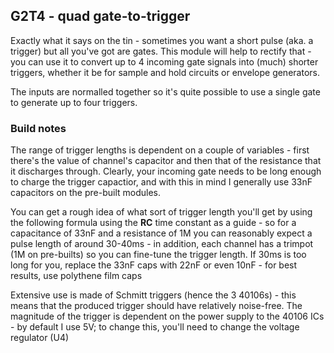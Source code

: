 ## G2T4 - quad gate-to-trigger

Exactly what it says on the tin - sometimes you want a short pulse (aka. a trigger) but all you've got are gates. This module will help to rectify that - you can use it to convert up to 4 incoming gate signals into (much) shorter triggers, whether it be for sample and hold circuits or envelope generators.

The inputs are normalled together so it's quite possible to use a single gate to generate up to four triggers.

### Build notes
The range of trigger lengths is dependent on a couple of variables - first there's the value of channel's capacitor and then that of the resistance that it discharges through. Clearly, your incoming gate needs to be long enough to charge the trigger capactior, and with this in mind I generally use 33nF capacitors on the pre-built modules.

You can get a rough idea of what sort of trigger length you'll get by using the following formula using the __RC__ time constant as a guide - so for a capacitance of 33nF and a resistance of 1M you can reasonably expect a pulse length of around 30-40ms - in addition, each channel has a trimpot (1M on pre-builts) so you can fine-tune the trigger length. If 30ms is too long for you, replace the 33nF caps with 22nF or even 10nF - for best results, use polythene film caps

Extensive use is made of Schmitt triggers (hence the 3 40106s) - this means that the produced trigger should have relatively noise-free. The magnitude of the trigger is dependent on the power supply to the 40106 ICs - by default I use 5V; to change this, you'll need to change the voltage regulator (U4)